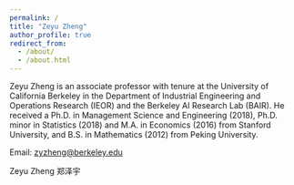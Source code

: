 ```yaml
---
permalink: /
title: "Zeyu Zheng"
author_profile: true
redirect_from: 
  - /about/
  - /about.html
---
```


Zeyu Zheng is an associate professor with tenure at the University of California Berkeley in the Department of Industrial Engineering and Operations Research (IEOR) and the Berkeley AI Research Lab (BAIR). He received a Ph.D. in Management Science and Engineering (2018), Ph.D. minor in Statistics (2018) and M.A. in Economics (2016) from Stanford University, and B.S. in Mathematics (2012) from Peking University. 

Email: zyzheng@berkeley.edu

Zeyu Zheng   郑泽宇

